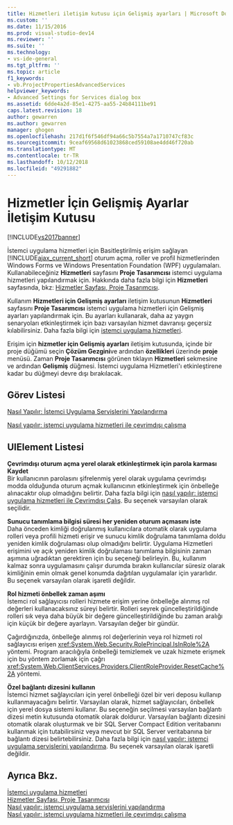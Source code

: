 ```yaml
---
title: Hizmetleri iletişim kutusu için Gelişmiş ayarları | Microsoft Docs
ms.custom: ''
ms.date: 11/15/2016
ms.prod: visual-studio-dev14
ms.reviewer: ''
ms.suite: ''
ms.technology:
- vs-ide-general
ms.tgt_pltfrm: ''
ms.topic: article
f1_keywords:
- vb.ProjectPropertiesAdvancedServices
helpviewer_keywords:
- Advanced Settings for Services dialog box
ms.assetid: 6dde4a2d-85e1-4275-aa55-24b84111be91
caps.latest.revision: 18
author: gewarren
ms.author: gewarren
manager: ghogen
ms.openlocfilehash: 217d1f6f546df94a66c5b7554a7a1710747cf83c
ms.sourcegitcommit: 9ceaf69568d61023868ced59108ae4dd46f720ab
ms.translationtype: MT
ms.contentlocale: tr-TR
ms.lasthandoff: 10/12/2018
ms.locfileid: "49291882"
---
```

# <a name="advanced-settings-for-services-dialog-box"></a>Hizmetler İçin Gelişmiş Ayarlar İletişim Kutusu
[!INCLUDE[vs2017banner](../../includes/vs2017banner.md)]

  
İstemci uygulama hizmetleri için Basitleştirilmiş erişim sağlayan [!INCLUDE[ajax_current_short](../../includes/ajax-current-short-md.md)] oturum açma, roller ve profil hizmetlerinden Windows Forms ve Windows Presentation Foundation (WPF) uygulamaları. Kullanabileceğiniz **Hizmetleri** sayfasını **Proje Tasarımcısı** istemci uygulama hizmetleri yapılandırmak için. Hakkında daha fazla bilgi için **Hizmetleri** sayfasında, bkz: [Hizmetler Sayfası, Proje Tasarımcısı](../../ide/reference/services-page-project-designer.md).  
  
 Kullanım **Hizmetleri için Gelişmiş ayarları** iletişim kutusunun **Hizmetleri** sayfasını **Proje Tasarımcısı** istemci uygulama hizmetleri için Gelişmiş ayarları yapılandırmak için. Bu ayarları kullanarak, daha az yaygın senaryoları etkinleştirmek için bazı varsayılan hizmet davranışı geçersiz kılabilirsiniz. Daha fazla bilgi için [istemci uygulama hizmetleri](http://msdn.microsoft.com/library/1487d8df-089e-4f21-abfb-a791a652b58e).  
  
 Erişim için **hizmetler için Gelişmiş ayarları** iletişim kutusunda, içinde bir proje düğümü seçin **Çözüm Gezgini**ve ardından **özellikleri** üzerinde **proje**  menüsü. Zaman **Proje Tasarımcısı** görünen tıklayın **Hizmetleri** sekmesine ve ardından **Gelişmiş** düğmesi. İstemci uygulama Hizmetleri'ı etkinleştirene kadar bu düğmeyi devre dışı bırakılacak.  
  
## <a name="task-list"></a>Görev Listesi  
 [Nasıl Yapılır: İstemci Uygulama Servislerini Yapılandırma](http://msdn.microsoft.com/library/34a8688a-a32c-40d3-94be-c8e610c6a4e8)  
  
 [Nasıl yapılır: istemci uygulama hizmetleri ile çevrimdışı çalışma](http://msdn.microsoft.com/en-us/f792cb16-8520-4a0f-9dc9-07bfbc454e38)  
  
## <a name="uielement-list"></a>UIElement Listesi  
 **Çevrimdışı oturum açma yerel olarak etkinleştirmek için parola karması Kaydet**  
 Bir kullanıcının parolasını şifrelenmiş yerel olarak uygulama çevrimdışı modda olduğunda oturum açmak kullanıcının etkinleştirmek için önbelleğe alınacaktır olup olmadığını belirtir. Daha fazla bilgi için [nasıl yapılır: istemci uygulama hizmetleri ile Çevrimdışı Çalış](http://msdn.microsoft.com/en-us/f792cb16-8520-4a0f-9dc9-07bfbc454e38). Bu seçenek varsayılan olarak seçilidir.  
  
 **Sunucu tanımlama bilgisi süresi her yeniden oturum açmasını iste**  
 Daha önceden kimliği doğrulanmış kullanıcılara otomatik olarak uygulama rolleri veya profili hizmeti erişir ve sunucu kimlik doğrulama tanımlama doldu yeniden kimlik doğrulaması olup olmadığını belirtir. Uygulama Hizmetleri erişimini ve açık yeniden kimlik doğrulaması tanımlama bilgisinin zaman aşımına uğradıktan gerektiren için bu seçeneği belirleyin. Bu, kullanım kalmaz sonra uygulamasını çalışır durumda bırakın kullanıcılar süresiz olarak kimliğinin emin olmak genel konumda dağıtılan uygulamalar için yararlıdır. Bu seçenek varsayılan olarak işaretli değildir.  
  
 **Rol hizmeti önbellek zaman aşımı**  
 İstemci rol sağlayıcısı rolleri hizmete erişim yerine önbelleğe alınmış rol değerleri kullanacaksınız süreyi belirtir. Rolleri seyrek güncelleştirildiğinde rolleri sık veya daha büyük bir değere güncelleştirildiğinde bu zaman aralığı için küçük bir değere ayarlayın. Varsayılan değer bir gündür.  
  
 Çağırdığınızda, önbelleğe alınmış rol değerlerinin veya rol hizmeti rol sağlayıcısı erişen <xref:System.Web.Security.RolePrincipal.IsInRole%2A> yöntemi. Program aracılığıyla önbelleği temizlemek ve uzak hizmete erişmek için bu yöntem zorlamak için çağrı <xref:System.Web.ClientServices.Providers.ClientRoleProvider.ResetCache%2A> yöntemi.  
  
 **Özel bağlantı dizesini kullanın**  
 İstemci hizmet sağlayıcıları için yerel önbelleği özel bir veri deposu kullanıp kullanmayacağını belirtir. Varsayılan olarak, hizmet sağlayıcıları, önbellek için yerel dosya sistemi kullanır. Bu seçeneğin seçilmesi varsayılan bağlantı dizesi metin kutusunda otomatik olarak doldurur. Varsayılan bağlantı dizesini otomatik olarak oluşturmak ve bir SQL Server Compact Edition veritabanını kullanmak için tutabilirsiniz veya mevcut bir SQL Server veritabanına bir bağlantı dizesi belirtebilirsiniz. Daha fazla bilgi için [nasıl yapılır: istemci uygulama servislerini yapılandırma](http://msdn.microsoft.com/library/34a8688a-a32c-40d3-94be-c8e610c6a4e8). Bu seçenek varsayılan olarak işaretli değildir.  
  
## <a name="see-also"></a>Ayrıca Bkz.  
 [İstemci uygulama hizmetleri](http://msdn.microsoft.com/library/1487d8df-089e-4f21-abfb-a791a652b58e)   
 [Hizmetler Sayfası, Proje Tasarımcısı](../../ide/reference/services-page-project-designer.md)   
 [Nasıl yapılır: istemci uygulama servislerini yapılandırma](http://msdn.microsoft.com/library/34a8688a-a32c-40d3-94be-c8e610c6a4e8)   
 [Nasıl yapılır: istemci uygulama hizmetleri ile çevrimdışı çalışma](http://msdn.microsoft.com/en-us/f792cb16-8520-4a0f-9dc9-07bfbc454e38)



